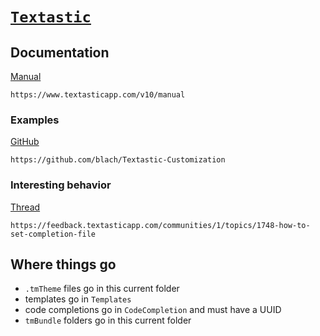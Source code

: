 # [`Textastic`](https://github.com/jimmy-zhening-luo/Textastic)

## Documentation
[Manual](https://www.textasticapp.com/v10/manual)

```
https://www.textasticapp.com/v10/manual
```

### Examples
[GitHub](https://github.com/blach/Textastic-Customization)

```
https://github.com/blach/Textastic-Customization
```

### Interesting behavior
[Thread](https://feedback.textasticapp.com/communities/1/topics/1748-how-to-set-completion-file)

```
https://feedback.textasticapp.com/communities/1/topics/1748-how-to-set-completion-file
```

## Where things go

- `.tmTheme` files go in this current folder
- templates go in `Templates`
- code completions go in `CodeCompletion` and must have a UUID
- `tmBundle` folders go in this current folder
